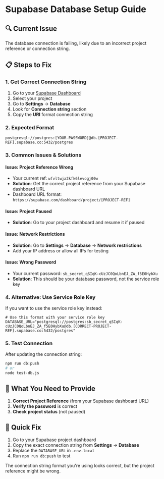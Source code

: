 # Supabase Database Setup Guide

## 🔍 **Current Issue**
The database connection is failing, likely due to an incorrect project reference or connection string.

## 📋 **Steps to Fix**

### 1. **Get Correct Connection String**
1. Go to your [Supabase Dashboard](https://supabase.com/dashboard)
2. Select your project
3. Go to **Settings** → **Database**
4. Look for **Connection string** section
5. Copy the **URI** format connection string

### 2. **Expected Format**
```
postgresql://postgres:[YOUR-PASSWORD]@db.[PROJECT-REF].supabase.co:5432/postgres
```

### 3. **Common Issues & Solutions**

#### **Issue: Project Reference Wrong**
- Your current ref: `wfvltwja2kfk6levogj00w`
- **Solution**: Get the correct project reference from your Supabase dashboard URL
- Dashboard URL format: `https://supabase.com/dashboard/project/[PROJECT-REF]`

#### **Issue: Project Paused**
- **Solution**: Go to your project dashboard and resume it if paused

#### **Issue: Network Restrictions**
- **Solution**: Go to **Settings** → **Database** → **Network restrictions**
- Add your IP address or allow all IPs for testing

#### **Issue: Wrong Password**
- Your current password: `sb_secret_qSIqK-cUzJC0QoLbnEJ_ZA_f5E0HybXu`
- **Solution**: This should be your database password, not the service role key

### 4. **Alternative: Use Service Role Key**
If you want to use the service role key instead:
```env
# Use this format with your service role key
DATABASE_URL="postgresql://postgres:sb_secret_qSIqK-cUzJC0QoLbnEJ_ZA_f5E0HybXu@db.[CORRECT-PROJECT-REF].supabase.co:5432/postgres"
```

### 5. **Test Connection**
After updating the connection string:
```bash
npm run db:push
# or
node test-db.js
```

## 🎯 **What You Need to Provide**
1. **Correct Project Reference** (from your Supabase dashboard URL)
2. **Verify the password** is correct
3. **Check project status** (not paused)

## 🔧 **Quick Fix**
1. Go to your Supabase project dashboard
2. Copy the exact connection string from **Settings** → **Database**
3. Replace the `DATABASE_URL` in `.env.local`
4. Run `npm run db:push` to test

The connection string format you're using looks correct, but the project reference might be wrong.